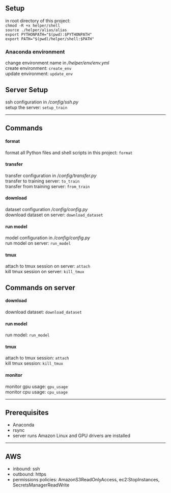 ## Setup
in root directory of this project:  
`chmod -R +x helper/shell`  
`source ./helper/alias/alias`  
`export PYTHONPATH="$(pwd):$PYTHONPATH"`  
`export PATH="$(pwd)/helper/shell:$PATH"`

### Anaconda environment
change environment name in */helper/env/env.yml*  
create environment: `create_env`  
update environment: `update_env`


## Server Setup
ssh configuration in */config/ssh.py*  
setup the server: `setup_train`

---

## Commands
#### format
format all Python files and shell scripts in this project: `format`

#### transfer
transfer configuration in */config/transfer.py*  
transfer to training server: `to_train`  
transfer from training server: `from_train`

#### download
dataset configuration */config/config.py*  
download dataset on server: `download_dataset`

#### run model
model configuration in */config/config.py*  
run model on server: `run_model`

#### tmux
attach to tmux session on server: `attach`  
kill tmux session on server: `kill_tmux`


## Commands on server
#### download
download dataset: `download_dataset`

#### run model
run model: `run_model`

#### tmux
attach to tmux session: `attach`  
kill tmux session: `kill_tmux`

#### monitor
monitor gpu usage: `gpu_usage`  
monitor cpu usage: `cpu_usage`

---

## Prerequisites
- Anaconda
- rsync
- server runs Amazon Linux and GPU drivers are installed

---

## AWS
- inbound: ssh
- outbound: https
- permissions policies: AmazonS3ReadOnlyAccess, ec2:StopInstances, SecretsManagerReadWrite

